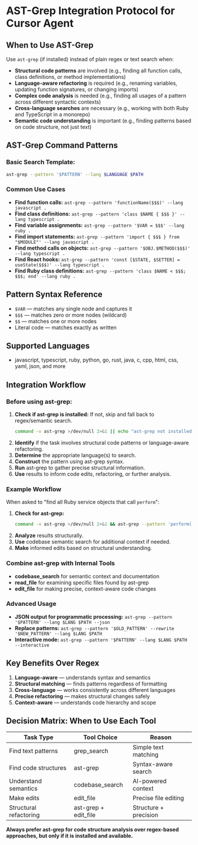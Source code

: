 # AST-Grep Integration Protocol for Cursor Agent

## When to Use AST-Grep

Use `ast-grep` (if installed) instead of plain regex or text search when:

- **Structural code patterns** are involved (e.g., finding all function calls,
  class definitions, or method implementations)
- **Language-aware refactoring** is required (e.g., renaming variables, updating
  function signatures, or changing imports)
- **Complex code analysis** is needed (e.g., finding all usages of a pattern
  across different syntactic contexts)
- **Cross-language searches** are necessary (e.g., working with both Ruby and
  TypeScript in a monorepo)
- **Semantic code understanding** is important (e.g., finding patterns based on
  code structure, not just text)

## AST-Grep Command Patterns

### Basic Search Template:

```sh
ast-grep --pattern '$PATTERN' --lang $LANGUAGE $PATH
```

### Common Use Cases

- **Find function calls:**
  `ast-grep --pattern 'functionName($$$)' --lang javascript .`
- **Find class definitions:**
  `ast-grep --pattern 'class $NAME { $$$ }' --lang typescript .`
- **Find variable assignments:** `ast-grep --pattern '$VAR = $$$' --lang ruby .`
- **Find import statements:**
  `ast-grep --pattern 'import { $$$ } from "$MODULE"' --lang javascript .`
- **Find method calls on objects:**
  `ast-grep --pattern '$OBJ.$METHOD($$$)' --lang typescript .`
- **Find React hooks:**
  `ast-grep --pattern 'const [$STATE, $SETTER] = useState($$$)' --lang typescript .`
- **Find Ruby class definitions:**
  `ast-grep --pattern 'class $NAME < $$$; $$$; end' --lang ruby .`

## Pattern Syntax Reference

- `$VAR` — matches any single node and captures it
- `$$$` — matches zero or more nodes (wildcard)
- `$$` — matches one or more nodes
- Literal code — matches exactly as written

## Supported Languages

- javascript, typescript, ruby, python, go, rust, java, c, cpp, html, css, yaml,
  json, and more

## Integration Workflow

### Before using ast-grep:

1. **Check if ast-grep is installed:** If not, skip and fall back to
   regex/semantic search.
   ```sh
   command -v ast-grep >/dev/null 2>&1 || echo "ast-grep not installed, skipping AST search"
   ```
2. **Identify** if the task involves structural code patterns or language-aware
   refactoring.
3. **Determine** the appropriate language(s) to search.
4. **Construct** the pattern using ast-grep syntax.
5. **Run** ast-grep to gather precise structural information.
6. **Use** results to inform code edits, refactoring, or further analysis.

### Example Workflow

When asked to "find all Ruby service objects that call `perform`":

1. **Check for ast-grep:**
   ```sh
   command -v ast-grep >/dev/null 2>&1 && ast-grep --pattern 'perform($$$)' --lang ruby app/services/
   ```
2. **Analyze** results structurally.
3. **Use** codebase semantic search for additional context if needed.
4. **Make** informed edits based on structural understanding.

### Combine ast-grep with Internal Tools

- **codebase_search** for semantic context and documentation
- **read_file** for examining specific files found by ast-grep
- **edit_file** for making precise, context-aware code changes

### Advanced Usage

- **JSON output for programmatic processing:**
  `ast-grep --pattern '$PATTERN' --lang $LANG $PATH --json`
- **Replace patterns:**
  `ast-grep --pattern '$OLD_PATTERN' --rewrite '$NEW_PATTERN' --lang $LANG $PATH`
- **Interactive mode:**
  `ast-grep --pattern '$PATTERN' --lang $LANG $PATH --interactive`

## Key Benefits Over Regex

1. **Language-aware** — understands syntax and semantics
2. **Structural matching** — finds patterns regardless of formatting
3. **Cross-language** — works consistently across different languages
4. **Precise refactoring** — makes structural changes safely
5. **Context-aware** — understands code hierarchy and scope

## Decision Matrix: When to Use Each Tool

| Task Type              | Tool Choice          | Reason                |
| ---------------------- | -------------------- | --------------------- |
| Find text patterns     | grep_search          | Simple text matching  |
| Find code structures   | ast-grep             | Syntax-aware search   |
| Understand semantics   | codebase_search      | AI-powered context    |
| Make edits             | edit_file            | Precise file editing  |
| Structural refactoring | ast-grep + edit_file | Structure + precision |

**Always prefer ast-grep for code structure analysis over regex-based
approaches, but only if it is installed and available.**
